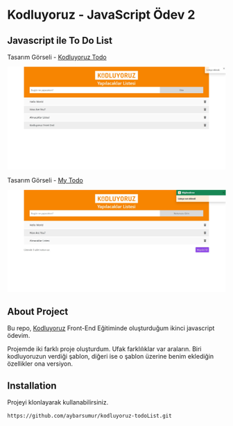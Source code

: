# Kodluyoruz - JavaScript Ödev 2
## Javascript ile To Do List
Tasarım Görseli - [Kodluyoruz Todo](https://aybarsumur.github.io/kodluyoruz-todoList/)

![Ekran Resmi](./kodluyoruz-todo/img/javascript-odev2-kodluyoruztodo.jpg)

Tasarım Görseli - [My Todo](https://kodluyoruz.org)

![Ekran Resmi](./my-todo/img/javascript-odev2-mytodo.jpg)

## About Project
Bu repo, [Kodluyoruz](https://kodluyoruz.org) Front-End Eğitiminde oluşturduğum ikinci javascript ödevim.

Projemde iki farklı proje oluşturdum. Ufak farklılıklar var araların. Biri kodluyoruzun verdiği şablon, diğeri ise o şablon üzerine benim eklediğin özellikler ona versiyon.

## Installation
Projeyi klonlayarak kullanabilirsiniz. 
```
https://github.com/aybarsumur/kodluyoruz-todoList.git
```